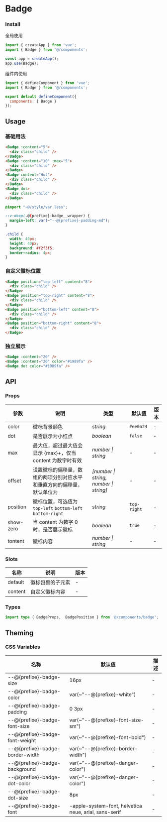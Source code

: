 # Badge

### Install
全局使用

```js
import { createApp } from 'vue';
import { Badge } from '@/components';

const app = createApp();
app.use(Badge);
```

组件内使用

```js
import { defineComponent } from 'vue';
import { Badge } from '@/components';

export default defineComponent({
  components: { Badge }
});
```

## Usage
### 基础用法
```html
<Badge :content="5">
  <div class="child" />
</Badge>
<Badge :content="10" :max="5">
  <div class="child" />
</Badge>
<Badge content="Hot">
  <div class="child" />
</Badge>
<Badge dot>
  <div class="child" />
</Badge>
```

```css
@import "~@/style/var.less";

::v-deep(.@{prefixe}-badge__wrapper) {
  margin-left: var(~"--@{prefixe}-padding-md");
}

.child {
  width: 40px;
  height: 40px;
  background: #f2f3f5;
  border-radius: 4px;
}
```

### 自定义徽标位置
```html
<Badge position="top-left" content="8">
  <div class="child" />
</Badge>
<Badge position="top-right" content="8">
  <div class="child" />
</Badge>
<Badge position="bottom-left" content="8">
  <div class="child" />
</Badge>
<Badge position="bottom-right" content="8">
  <div class="child" />
</Badge>
```

### 独立展示
```html
<Badge :content="20" />
<Badge :content="20" color="#1989fa" />
<Badge dot color="#1989fa" />
```

## API
### Props
| 参数      | 说明                                                                   | 类型                                   | 默认值      | 版本 |
|-----------|------------------------------------------------------------------------|----------------------------------------|-------------|------|
| color     | 徽标背景颜色                                                           | _string_                               | `#ee0a24`   | -    |
| dot       | 是否展示为小红点                                                       | _boolean_                              | `false`     | -    |
| max       | 最大值，超过最大值会显示 {max}+，仅当 content 为数字时有效             | _number \| string_                     | -           | -    |
| offset    | 设置徽标的偏移量，数组的两项分别对应水平和垂直方向的偏移量，默认单位为 | _[number \| string, number \| string]_ | -           | -    |
| position  | 徽标位置，可选值为`top-left` `bottom-left` `bottom-right`              | _string_                               | `top-right` | -    |
| show-zero | 当 content 为数字 0 时，是否展示徽标                                   | _boolean_                              | `true`      | -    |
| tontent   | 徽标内容                                                               | _number \| string_                     | -           | -    |

### Slots
| 名称    | 说明             | 版本 |
|---------|------------------|------|
| default | 徽标包裹的子元素 | -    |
| content | 自定义徽标内容   | -    |

### Types
```ts
import type { BadgeProps,  BadgePosition } from '@/components/badge';
```

## Theming
### CSS Variables
| 名称                            | 默认值                                                | 描述 |
|---------------------------------|-------------------------------------------------------|------|
| --@{prefixe}-badge-size         | 16px                                                  | -    |
| --@{prefixe}-badge-color        | var(~"--@{prefixe}-white")                            | -    |
| --@{prefixe}-badge-padding      | 0 3px                                                 | -    |
| --@{prefixe}-badge-font-size    | var(~"--@{prefixe}-font-size-sm")                     | -    |
| --@{prefixe}-badge-font-weight  | var(~"--@{prefixe}-font-bold")                        | -    |
| --@{prefixe}-badge-border-width | var(~"--@{prefixe}-border-width")                     | -    |
| --@{prefixe}-badge-background   | var(~"--@{prefixe}-danger-color")                     | -    |
| --@{prefixe}-badge-dot-color    | var(~"--@{prefixe}-danger-color")                     | -    |
| --@{prefixe}-badge-dot-size     | 8px                                                   | -    |
| --@{prefixe}-badge-font         | -apple-system-font, helvetica neue, arial, sans-serif | -    |
